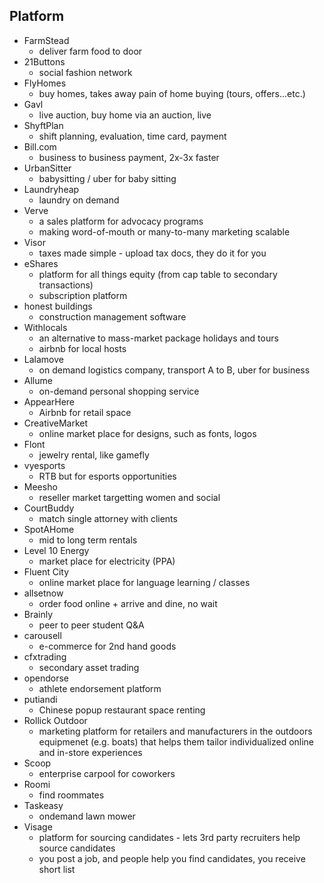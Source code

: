 ## Platform

* FarmStead
	* deliver farm food to door
* 21Buttons 
	* social fashion network
* FlyHomes
	* buy homes, takes away pain of home buying (tours, offers...etc.)
* Gavl
	* live auction, buy home via an auction, live
* ShyftPlan
	* shift planning, evaluation, time card, payment
* Bill.com
	* business to business payment, 2x-3x faster
* UrbanSitter
	* babysitting / uber for baby sitting
* Laundryheap
	* laundry on demand
* Verve
	* a sales platform for advocacy programs
	* making word-of-mouth or many-to-many marketing scalable
* Visor
	* taxes made simple - upload tax docs, they do it for you
* eShares 
	* platform for all things equity (from cap table to secondary transactions)
	* subscription platform
* honest buildings
	* construction management software
* Withlocals
	* an alternative to mass-market package holidays and tours
	* airbnb for local hosts
* Lalamove
	* on demand logistics company, transport A to B, uber for business
* Allume
	* on-demand personal shopping service
* AppearHere
	* Airbnb for retail space
* CreativeMarket
	* online market place for designs, such as fonts, logos
* Flont
	* jewelry rental, like gamefly
* vyesports
	* RTB but for esports opportunities
* Meesho
	* reseller market targetting women and social
* CourtBuddy
	* match single attorney with clients
* SpotAHome
	* mid to long term rentals
* Level 10 Energy
	* market place for electricity (PPA)
* Fluent City
	* online market place for language learning / classes
* allsetnow
	* order food online + arrive and dine, no wait
* Brainly
	* peer to peer student Q&A
* carousell
	* e-commerce for 2nd hand goods
* cfxtrading
	* secondary asset trading
* opendorse
	* athlete endorsement platform
* putiandi
	* Chinese popup restaurant space renting
* Rollick Outdoor
	* marketing platform for retailers and manufacturers in the outdoors equipmenet (e.g. boats) that helps them tailor individualized online and in-store experiences
* Scoop
	* enterprise carpool for coworkers
* Roomi
	* find roommates
* Taskeasy
	* ondemand lawn mower
* Visage
	* platform for sourcing candidates - lets 3rd party recruiters help source candidates
	* you post a job, and people help you find candidates, you receive short list

